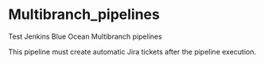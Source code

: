 # Multibranch_pipelines
Test Jenkins Blue Ocean Multibranch pipelines

This pipeline must create automatic Jira tickets after the pipeline execution.
